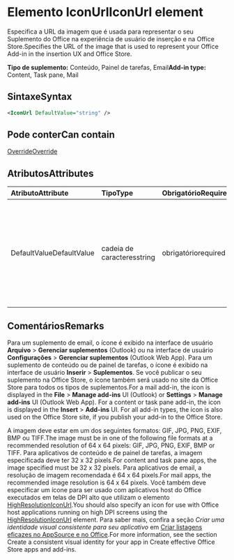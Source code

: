 # <a name="iconurl-element"></a><span data-ttu-id="eb0ec-101">Elemento IconUrl</span><span class="sxs-lookup"><span data-stu-id="eb0ec-101">IconUrl element</span></span>

<span data-ttu-id="eb0ec-102">Especifica a URL da imagem que é usada para representar o seu Suplemento do Office na experiência de usuário de inserção e na Office Store.</span><span class="sxs-lookup"><span data-stu-id="eb0ec-102">Specifies the URL of the image that is used to represent your Office Add-in in the insertion UX and Office Store.</span></span>

<span data-ttu-id="eb0ec-103">**Tipo de suplemento:** Conteúdo, Painel de tarefas, Email</span><span class="sxs-lookup"><span data-stu-id="eb0ec-103">**Add-in type:** Content, Task pane, Mail</span></span>

## <a name="syntax"></a><span data-ttu-id="eb0ec-104">Sintaxe</span><span class="sxs-lookup"><span data-stu-id="eb0ec-104">Syntax</span></span>

```XML
<IconUrl DefaultValue="string" />
```

## <a name="can-contain"></a><span data-ttu-id="eb0ec-105">Pode conter</span><span class="sxs-lookup"><span data-stu-id="eb0ec-105">Can contain</span></span>

[<span data-ttu-id="eb0ec-106">Override</span><span class="sxs-lookup"><span data-stu-id="eb0ec-106">Override</span></span>](override.md)

## <a name="attributes"></a><span data-ttu-id="eb0ec-107">Atributos</span><span class="sxs-lookup"><span data-stu-id="eb0ec-107">Attributes</span></span>

|<span data-ttu-id="eb0ec-108">**Atributo**</span><span class="sxs-lookup"><span data-stu-id="eb0ec-108">**Attribute**</span></span>|<span data-ttu-id="eb0ec-109">**Tipo**</span><span class="sxs-lookup"><span data-stu-id="eb0ec-109">**Type**</span></span>|<span data-ttu-id="eb0ec-110">**Obrigatório**</span><span class="sxs-lookup"><span data-stu-id="eb0ec-110">**Required**</span></span>|<span data-ttu-id="eb0ec-111">**Descrição**</span><span class="sxs-lookup"><span data-stu-id="eb0ec-111">**Description**</span></span>|
|:-----|:-----|:-----|:-----|
|<span data-ttu-id="eb0ec-112">DefaultValue</span><span class="sxs-lookup"><span data-stu-id="eb0ec-112">DefaultValue</span></span>|<span data-ttu-id="eb0ec-113">cadeia de caracteres</span><span class="sxs-lookup"><span data-stu-id="eb0ec-113">string</span></span>|<span data-ttu-id="eb0ec-114">obrigatório</span><span class="sxs-lookup"><span data-stu-id="eb0ec-114">required</span></span>|<span data-ttu-id="eb0ec-115">Especifica o valor padrão para essa configuração, expresso para a localidade especificada no elemento [DefaultLocale](defaultlocale.md).</span><span class="sxs-lookup"><span data-stu-id="eb0ec-115">Specifies the default value for this setting, expressed for the locale specified in the [DefaultLocale](defaultlocale.md) element.</span></span>|

## <a name="remarks"></a><span data-ttu-id="eb0ec-116">Comentários</span><span class="sxs-lookup"><span data-stu-id="eb0ec-116">Remarks</span></span>

<span data-ttu-id="eb0ec-p101">Para um suplemento de email, o ícone é exibido na interface de usuário **Arquivo**  >  **Gerenciar suplementos** (Outlook) ou na interface de usuário **Configurações**  >  **Gerenciar suplementos** (Outlook Web App). Para um suplemento de conteúdo ou de painel de tarefas, o ícone é exibido na interface de usuário **Inserir**  >  **Suplementos**. Se você publicar o seu suplemento na Office Store, o ícone também será usado no site da Office Store para todos os tipos de suplementos.</span><span class="sxs-lookup"><span data-stu-id="eb0ec-p101">For a mail add-in, the icon is displayed in the  **File** > **Manage add-ins** UI (Outlook) or **Settings** > **Manage add-ins** UI (Outlook Web App). For a content or task pane add-in, the icon is displayed in the **Insert** > **Add-ins** UI. For all add-in types, the icon is also used on the Office Store site, if you publish your add-in to the Office Store.</span></span>

<span data-ttu-id="eb0ec-120">A imagem deve estar em um dos seguintes formatos: GIF, JPG, PNG, EXIF, BMP ou TIFF.</span><span class="sxs-lookup"><span data-stu-id="eb0ec-120">The image must be in one of the following file formats at a recommended resolution of 64 x 64 pixels: GIF, JPG, PNG, EXIF, BMP or TIFF.</span></span> <span data-ttu-id="eb0ec-121">Para aplicativos de conteúdo e de painel de tarefas, a imagem especificada deve ter 32 x 32 pixels.</span><span class="sxs-lookup"><span data-stu-id="eb0ec-121">For content and task pane apps, the image specified must be 32 x 32 pixels.</span></span> <span data-ttu-id="eb0ec-122">Para aplicativos de email, a resolução de imagem recomendada é 64 x 64 pixels.</span><span class="sxs-lookup"><span data-stu-id="eb0ec-122">For mail apps, the recommended image resolution is 64 x 64 pixels.</span></span> <span data-ttu-id="eb0ec-123">Você também deve especificar um ícone para ser usado com aplicativos host do Office executados em telas de DPI alto que utilizam o elemento [HighResolutionIconUrl](highresolutioniconurl.md).</span><span class="sxs-lookup"><span data-stu-id="eb0ec-123">You should also specify an icon for use with Office host applications running on high DPI screens using the [HighResolutionIconUrl](highresolutioniconurl.md) element.</span></span> <span data-ttu-id="eb0ec-124">Para saber mais, confira a seção _Criar uma identidade visual consistente para seu aplicativo_ em [Criar listagens eficazes no AppSource e no Office](https://docs.microsoft.com/office/dev/store/create-effective-office-store-listings#create-a-consistent-visual-identity).</span><span class="sxs-lookup"><span data-stu-id="eb0ec-124">For more information, see the section  Create a consistent visual identity for your app in Create effective Office Store apps and add-ins.</span></span>
